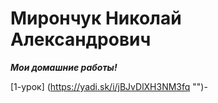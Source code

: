 # Мирончук Николай Александрович
 ***Мои домашние работы!***
 
[1-урок] (https://yadi.sk/i/jBJvDlXH3NM3fq "")-
